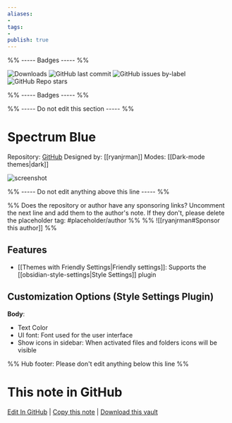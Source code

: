 ```yaml
---
aliases:
- 
tags: 
- 
publish: true
---
```


%% ----- Badges ----- %%

![Downloads](https://img.shields.io/badge/downloads-1090-573E7A?style=for-the-badge&logo=)
![GitHub last commit](https://img.shields.io/github/last-commit/ryanjrman/Spectrum-Blue?color=573E7A&label=last%20update&logo=github&style=for-the-badge)
![GitHub issues by-label](https://img.shields.io/github/issues/ryanjrman/Spectrum-Blue/help%20wanted?color=573E7A&logo=github&style=for-the-badge) 
![GitHub Repo stars](https://img.shields.io/github/stars/ryanjrman/Spectrum-Blue?color=573E7A&logo=github&style=for-the-badge)

%% ----- Badges ----- %%

%% ----- Do not edit this section ----- %%

# Spectrum Blue

Repository: [GitHub](https://github.com/ryanjrman/Spectrum-Blue)
Designed by: [[ryanjrman]]
Modes: [[Dark-mode themes|dark]]



![screenshot](https://github.com/ryanjrman/Spectrum-Blue/raw/HEAD/SpectrumBluePreview.png)

%% ----- Do not edit anything above this line ----- %% 

%% Does the repository or author have any sponsoring links? Uncomment the next line and add them to the author's note. If they don't, please delete the placeholder tag: #placeholder/author %%
%% ![[ryanjrman#Sponsor this author]] %%


## Features

- [[Themes with Friendly Settings|Friendly settings]]: Supports the [[obsidian-style-settings|Style Settings]] plugin

## Customization Options (Style Settings Plugin) 

**Body**: 
- Text Color
- UI font: Font used for the user interface
- Show icons in sidebar: When activated files and folders icons will be visible


%% Hub footer: Please don't edit anything below this line %%

# This note in GitHub

<span class="git-footer">[Edit In GitHub](https://github.dev/obsidian-community/obsidian-hub/blob/main/02%20-%20Community%20Expansions/02.05%20All%20Community%20Expansions/Themes/Spectrum%20Blue.md "git-hub-edit-note") | [Copy this note](https://raw.githubusercontent.com/obsidian-community/obsidian-hub/main/02%20-%20Community%20Expansions/02.05%20All%20Community%20Expansions/Themes/Spectrum%20Blue.md "git-hub-copy-note") | [Download this vault](https://github.com/obsidian-community/obsidian-hub/archive/refs/heads/main.zip "git-hub-download-vault") </span>
